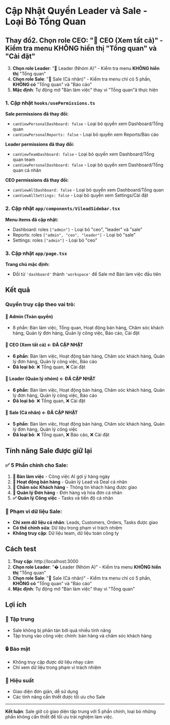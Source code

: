 # Cập Nhật Quyền Leader và Sale - Loại Bỏ Tổng Quan

## Thay đổ2. **Chọn role CEO**: "🏢 CEO (Xem tất cả)" - Kiểm tra menu **KHÔNG hiển thị** "Tổng quan" và "Cài đặt"
3. **Chọn role Leader**: "👥 Leader (Nhóm A)" - Kiểm tra menu **KHÔNG hiển thị** "Tổng quan"
4. **Chọn role Sale**: "👤 Sale (Cá nhân)" - Kiểm tra menu chỉ có 5 phần, **KHÔNG có** "Tổng quan" và "Báo cáo"
5. **Mặc định**: Tự động mở "Bàn làm việc" thay vì "Tổng quan"ã thực hiện

### 1. Cập nhật `hooks/usePermissions.ts`
**Sale permissions đã thay đổi:**
- `canViewPersonalDashboard: false` - Loại bỏ quyền xem Dashboard/Tổng quan
- `canViewPersonalReports: false` - Loại bỏ quyền xem Reports/Báo cáo

**Leader permissions đã thay đổi:**
- `canViewTeamDashboard: false` - Loại bỏ quyền xem Dashboard/Tổng quan team
- `canViewPersonalDashboard: false` - Loại bỏ quyền xem Dashboard/Tổng quan cá nhân

**CEO permissions đã thay đổi:**
- `canViewAllDashboard: false` - Loại bỏ quyền xem Dashboard/Tổng quan
- `canViewAllSettings: false` - Loại bỏ quyền xem Settings/Cài đặt

### 2. Cập nhật `app/components/VileadSidebar.tsx`
**Menu items đã cập nhật:**
- Dashboard: roles `["admin"]` - Loại bỏ "ceo", "leader" và "sale"
- Reports: roles `["admin", "ceo", "leader"]` - Loại bỏ "sale"
- Settings: roles `["admin"]` - Loại bỏ "ceo"

### 3. Cập nhật `app/page.tsx`
**Trang chủ mặc định:**
- Đổi từ `'dashboard'` thành `'workspace'` để Sale mở Bàn làm việc đầu tiên

## Kết quả

### Quyền truy cập theo vai trò:

#### 👑 **Admin (Toàn quyền)**
- 8 phần: Bàn làm việc, Tổng quan, Hoạt động bán hàng, Chăm sóc khách hàng, Quản lý đơn hàng, Quản lý công việc, Báo cáo, Cài đặt

#### 🏢 **CEO (Xem tất cả)** ← **ĐÃ CẬP NHẬT**
- **6 phần**: Bàn làm việc, Hoạt động bán hàng, Chăm sóc khách hàng, Quản lý đơn hàng, Quản lý công việc, Báo cáo
- **Đã loại bỏ**: ❌ Tổng quan, ❌ Cài đặt

#### 👥 **Leader (Quản lý nhóm)** ← **ĐÃ CẬP NHẬT**
- **6 phần**: Bàn làm việc, Hoạt động bán hàng, Chăm sóc khách hàng, Quản lý đơn hàng, Quản lý công việc, Báo cáo
- **Đã loại bỏ**: ❌ Tổng quan, ❌ Cài đặt

#### 👤 **Sale (Cá nhân)** ← **ĐÃ CẬP NHẬT**
- **5 phần**: Bàn làm việc, Hoạt động bán hàng, Chăm sóc khách hàng, Quản lý đơn hàng, Quản lý công việc
- **Đã loại bỏ**: ❌ Tổng quan, ❌ Báo cáo, ❌ Cài đặt

## Tính năng Sale được giữ lại

### ✅ **5 Phần chính cho Sale:**
1. **💼 Bàn làm việc** - Công việc AI gợi ý hàng ngày
2. **🚀 Hoạt động bán hàng** - Quản lý Lead và Deal cá nhân
3. **👤 Chăm sóc Khách hàng** - Thông tin khách hàng được giao
4. **🛒 Quản lý Đơn hàng** - Đơn hàng và hóa đơn cá nhân
5. **✅ Quản lý Công việc** - Tasks và tiến độ cá nhân

### 🎯 **Phạm vi dữ liệu Sale:**
- **Chỉ xem dữ liệu cá nhân**: Leads, Customers, Orders, Tasks được giao
- **Có thể chỉnh sửa**: Dữ liệu trong phạm vi trách nhiệm
- **Không truy cập**: Dữ liệu team, dữ liệu toàn công ty

## Cách test

1. **Truy cập**: http://localhost:3000
2. **Chọn role Leader**: "� Leader (Nhóm A)" - Kiểm tra menu **KHÔNG hiển thị** "Tổng quan"
3. **Chọn role Sale**: "👤 Sale (Cá nhân)" - Kiểm tra menu chỉ có 5 phần, **KHÔNG có** "Tổng quan" và "Báo cáo"
4. **Mặc định**: Tự động mở "Bàn làm việc" thay vì "Tổng quan"

## Lợi ích

### 🎯 **Tập trung**
- Sale không bị phân tán bởi quá nhiều tính năng
- Tập trung vào công việc chính: bán hàng và chăm sóc khách hàng

### 🔒 **Bảo mật**
- Không truy cập được dữ liệu nhạy cảm
- Chỉ xem dữ liệu trong phạm vi trách nhiệm

### 🚀 **Hiệu suất**
- Giao diện đơn giản, dễ sử dụng
- Các tính năng cần thiết được tối ưu cho Sale

---

**Kết luận**: Sale giờ có giao diện tập trung với 5 phần chính, loại bỏ những phần không cần thiết để tối ưu trải nghiệm làm việc.
